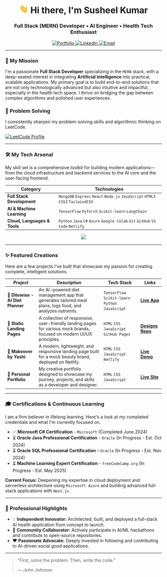 <h1 align="center">
  <img src="https://raw.githubusercontent.com/ABSphreak/ABSphreak/master/gifs/Hi.gif" width="30px">
  Hi there, I'm Susheel Kumar
</h1>

<h3 align="center">Full Stack (MERN) Developer • AI Engineer • Health Tech Enthusiast</h3>

<p align="center">
  <a href="https://webpagesbypatel.github.io/susheel.porfolio/" target="_blank">
    <img src="https://img.shields.io/badge/Explore_My_Portfolio-3B82F6?style=for-the-badge&logo=rocket&logoColor=white" alt="Portfolio">
  </a>
  <a href="https://www.linkedin.com/in/susheel-kumar-50597029" target="_blank">
    <img src="https://img.shields.io/badge/Connect_on_LinkedIn-0A66C2?style=for-the-badge&logo=linkedin&logoColor=white" alt="LinkedIn">
  </a>
  <a href="mailto:thotasusheelkumar04@gmail.com">
    <img src="https://img.shields.io/badge/Contact_Me-D14836?style=for-the-badge&logo=gmail&logoColor=white" alt="Email">
  </a>
</p>

---

### 🚀 My Mission
I'm a passionate **Full Stack Developer** specializing in the `MERN` stack, with a deep-seated interest in integrating **Artificial Intelligence** into practical, scalable applications. My primary goal is to build end-to-end solutions that are not only technologically advanced but also intuitive and impactful, especially in the health tech space. I thrive on bridging the gap between complex algorithms and polished user experiences.

### 🧠 Problem Solving
I consistently sharpen my problem-solving skills and algorithmic thinking on LeetCode.

<p align="left">
  <a href="https://leetcode.com/u/susheel_777/" target="_blank">
    <img src="https://img.shields.io/badge/LeetCode-susheel__777-FFA116?style=for-the-badge&logo=leetcode&logoColor=black" alt="LeetCode Profile">
  </a>
</p>

---

### 🛠️ My Tech Arsenal
My skill set is a comprehensive toolkit for building modern applications—from the cloud infrastructure and backend services to the AI core and the user-facing frontend.

| Category                      | Technologies                                                                                                              |
| ----------------------------- | ------------------------------------------------------------------------------------------------------------------------- |
| **Full Stack Development**    | `MongoDB` `Express` `React` `Node.js` `JavaScript` `HTML5` `CSS3` `TailwindCSS`                                           |
| **AI & Machine Learning**     | `TensorFlow` `PyTorch` `Scikit-learn` `LangChain`                                                                           |
| **Cloud, Languages & Tools**  | `Python` `Java` `C#` `Azure` `Google Colab` `Git` `GitHub` `VS Code` `Netlify`                                            |

<p align="center">
  <img src="https://skillicons.dev/icons?i=react,nodejs,express,mongodb,js,html,css,tailwind,python,tensorflow,pytorch,sklearn,java,cs,azure,googlecolab,git,vscode&perline=9" />
</p>

---

### ✨ Featured Creations
Here are a few projects I've built that showcase my passion for creating complete, intelligent solutions.

| Project                                    | Description                                                                                                   | Tech Stack                                                     | Links                                                                                                              |
| ------------------------------------------ | ------------------------------------------------------------------------------------------------------------- | -------------------------------------------------------------- | ------------------------------------------------------------------------------------------------------------------ |
| 🥗 **Ditewise - AI Diet Planner**          | An AI-powered diet management app that generates tailored meal plans, logs food, and analyzes nutrients.          | `TensorFlow` `Scikit-learn` `Python` `JavaScript`                | [**Live App**](https://ditewise.netlify.app/community)                                                             |
| 🎨 **Static Landing Pages**                | A collection of responsive, user-friendly landing pages for various mock brands, focused on modern UI/UX principles. | `HTML` `CSS` `JavaScript` `GitHub Pages`                         | [**Designs Repo**](https://webpagesbypatel.github.io/designs/)                                                     |
| 💄 **Makeover by Yashi**                  | A modern, lightweight, and responsive landing page built for a mock beauty brand, deployed on Netlify.            | `HTML` `CSS` `JavaScript` `Netlify`                              | [**Live Demo**](https://makeoverbyyashi.netlify.app/)                                                              |
| 💼 **Personal Portfolio**                 | My creative portfolio designed to showcase my journey, projects, and skills as a developer and designer.        | `HTML` `CSS` `JavaScript`                                      | [**Live Site**](https://webpagesbypatel.github.io/susheel.porfolio/)                                               |

---

### 🎓 Certifications & Continuous Learning
I am a firm believer in lifelong learning. Here's a look at my completed credentials and what I'm currently focused on.

- ✅ **Microsoft C# Certification** - `Microsoft` (Completed June 2024)
- ⏳ **Oracle Java Professional Certification** - `Oracle` (In Progress - Est. Oct 2024)
- ⏳ **Oracle SQL Professional Certification** – `Oracle` (In Progress - Est. Nov 2024)
- ⏳ **Machine Learning Expert Certification** - `freeCodeCamp.org` (In Progress - Est. May 2025)

**Current Focus:** Deepening my expertise in cloud deployment and serverless architecture using `Microsoft Azure` and building advanced full-stack applications with `Next.js`.

---

### 🌟 Professional Highlights

- 💡 **Independent Innovator:** Architected, built, and deployed a full-stack AI health application from concept to launch.
- 🤝 **Community Collaborator:** Actively participate in AI/ML hackathons and contribute to open-source repositories.
- ❤️ **Passionate Advocate:** Deeply invested in following and contributing to AI-driven social good applications.

---

> “First, solve the problem. Then, write the code.”
>
> — *John Johnson*
